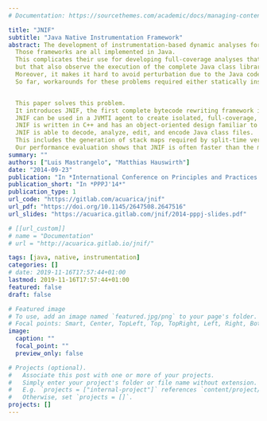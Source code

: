 ```yaml
---
# Documentation: https://sourcethemes.com/academic/docs/managing-content/

title: "JNIF"
subtitle: "Java Native Instrumentation Framework"
abstract: The development of instrumentation-based dynamic analyses for Java bytecode is enabled by various bytecode rewriting frameworks.
  Those frameworks are all implemented in Java.
  This complicates their use for developing full-coverage analyses that not only observe application code,
  but that also observe the execution of the complete Java class library.
  Moreover, it makes it hard to avoid perturbation due to the Java code of the instrumentation tool interfering with the Java code of the observed program.
  So far, workarounds for these problems required either statically instrumenting the runtime library or running a separate JVM as an instrumentation server.


  This paper solves this problem.
  It introduces JNIF, the first complete bytecode rewriting framework implemented in native code.
  JNIF can be used in a JVMTI agent to create isolated, full-coverage, in-process dynamic instrumentation tools.
  JNIF is written in C++ and has an object-oriented design familiar to users of Java-based rewriting libraries.
  JNIF is able to decode, analyze, edit, and encode Java class files.
  This includes the generation of stack maps required by split-time verifiers of modern JVMs.
  Our performance evaluation shows that JNIF is often faster than the most performant competitive approach based on ASM.
summary: ""
authors: ["Luis Mastrangelo", "Matthias Hauswirth"]
date: "2014-09-23"
publication: "In *International Conference on Principles and Practices of Programming on the Java platform: Virtual machines, Languages, and Tools (PPPJ'14)*, IEEE."
publication_short: "In *PPPJ'14*"
publication_type: 1
url_code: "https://gitlab.com/acuarica/jnif"
url_pdf: "https://doi.org/10.1145/2647508.2647516"
url_slides: "https://acuarica.gitlab.com/jnif/2014-pppj-slides.pdf"

# [[url_custom]]
# name = "Documentation"
# url = "http://acuarica.gitlab.io/jnif/"

tags: [java, native, instrumentation]
categories: []
# date: 2019-11-16T17:57:44+01:00
lastmod: 2019-11-16T17:57:44+01:00
featured: false
draft: false

# Featured image
# To use, add an image named `featured.jpg/png` to your page's folder.
# Focal points: Smart, Center, TopLeft, Top, TopRight, Left, Right, BottomLeft, Bottom, BottomRight.
image:
  caption: ""
  focal_point: ""
  preview_only: false

# Projects (optional).
#   Associate this post with one or more of your projects.
#   Simply enter your project's folder or file name without extension.
#   E.g. `projects = ["internal-project"]` references `content/project/deep-learning/index.md`.
#   Otherwise, set `projects = []`.
projects: []
---
```

